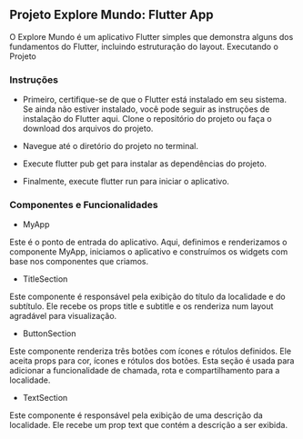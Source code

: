 ## Projeto Explore Mundo: Flutter App

O Explore Mundo é um aplicativo Flutter simples que demonstra alguns dos fundamentos do Flutter, incluindo estruturação do layout.
Executando o Projeto

### Instruções

- Primeiro, certifique-se de que o Flutter está instalado em seu sistema. Se ainda não estiver instalado, você pode seguir as instruções de instalação do Flutter aqui.
Clone o repositório do projeto ou faça o download dos arquivos do projeto.


- Navegue até o diretório do projeto no terminal.


- Execute flutter pub get para instalar as dependências do projeto.


- Finalmente, execute flutter run para iniciar o aplicativo.

### Componentes e Funcionalidades

- MyApp

Este é o ponto de entrada do aplicativo. Aqui, definimos e renderizamos o componente MyApp, iniciamos o aplicativo e construímos os widgets com base nos componentes que criamos.

- TitleSection

Este componente é responsável pela exibição do título da localidade e do subtítulo. Ele recebe os props title e subtitle e os renderiza num layout agradável para visualização.

- ButtonSection

Este componente renderiza três botões com ícones e rótulos definidos. Ele aceita props para cor, ícones e rótulos dos botões. Esta seção é usada para adicionar a funcionalidade de chamada, rota e compartilhamento para a localidade.

- TextSection

Este componente é responsável pela exibição de uma descrição da localidade. Ele recebe um prop text que contém a descrição a ser exibida.

